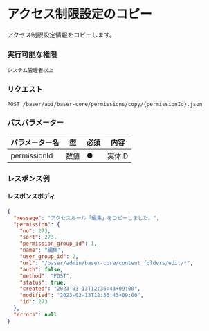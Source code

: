 # アクセス制限設定のコピー

アクセス制限設定情報をコピーします。

### 実行可能な権限
```
システム管理者以上
```

### リクエスト
```
POST /baser/api/baser-core/permissions/copy/{permissionId}.json
``` 

### パスパラメーター

| パラメーター名   | 型   | 必須  | 内容                |
|-----------|-----|-----|-------------------|
| permissionId        | 数値  | ●   | 実体ID              |

### レスポンス例
#### レスポンスボディ
```json
{
  "message": "アクセスルール「編集」をコピーしました。",
  "permission": {
    "no": 273,
    "sort": 273,
    "permission_group_id": 1,
    "name": "編集",
    "user_group_id": 2,
    "url": "/baser/admin/baser-core/content_folders/edit/*",
    "auth": false,
    "method": "POST",
    "status": true,
    "created": "2023-03-13T12:36:43+09:00",
    "modified": "2023-03-13T12:36:43+09:00",
    "id": 273
  },
  "errors": null
}

```
